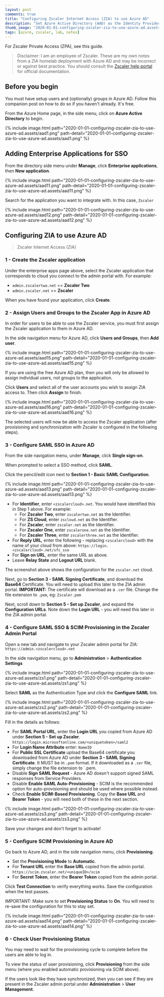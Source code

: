 ```yaml
---
layout: post
comments: true
title: "Configuring Zscaler Internet Access (ZIA) to use Azure AD"
description: "Set Azure Active Directory (AAD) as the Identity Provider (IdP) for the Zscaler Internet Access (ZIA) service. Configure SAML Single Sign-On (SSO) and SCIM Provisioning."
thumb_image: "2020-01-01-configuring-zscaler-zia-to-use-azure-ad.assets/banner.png"
tags: [azure, zscaler, lab, notes]
---
```


For Zscaler Private Access (ZPA), see this guide.

> Disclaimer: I am an employee of Zscaler. These are my own notes from a ZIA homelab deployment with Azure AD and may be incorrect or against best practice. You should consult the [Zscaler help portal](https://help.zscaler.com) for official documentation.


## Before you begin

You must have setup users and (optionally) groups in Azure AD. Follow this companion post on how to do so if you haven't already. It's free.

From the Azure Home page, in the side menu, click on **Azure Active Directory** to begin.

{% include image.html path="2020-01-01-configuring-zscaler-zia-to-use-azure-ad.assets/aad1.png"
                      path-detail="2020-01-01-configuring-zscaler-zia-to-use-azure-ad.assets/aad1.png" %}



## Adding Enterprise Applications for SSO

From the directory side menu under **Manage**, click **Enterprise applications**, then **New application**.

{% include image.html path="2020-01-01-configuring-zscaler-zia-to-use-azure-ad.assets/aad11.png"
                      path-detail="2020-01-01-configuring-zscaler-zia-to-use-azure-ad.assets/aad11.png" %}

Search for the application you want to integrate with. In this case, `Zscaler`

{% include image.html path="2020-01-01-configuring-zscaler-zia-to-use-azure-ad.assets/aad12.png"
                      path-detail="2020-01-01-configuring-zscaler-zia-to-use-azure-ad.assets/aad12.png" %}



## Configuring ZIA to use Azure AD

>  Zscaler Internet Access (ZIA)

### 1 - Create the Zscaler application

Under the enterprise apps page above, select the Zscaler application that corresponds to cloud you connect to the admin portal with. For example:

* `admin.zscalertwo.net` == **Zscaler Two**
* `admin.zscaler.net` == **Zscaler**

When you have found your application, click **Create**.



### 2 - Assign Users and Groups to the Zscaler App in Azure AD

In order for users to be able to use the Zscaler service, you must first assign the Zscaler application to them in Azure AD.

In the side navigation menu for Azure AD, click **Users and Groups**, then **Add user**.

{% include image.html path="2020-01-01-configuring-zscaler-zia-to-use-azure-ad.assets/aad15.png"
                      path-detail="2020-01-01-configuring-zscaler-zia-to-use-azure-ad.assets/aad15.png" %}

If you are using the free Azure AD plan, then you will only be allowed to assign individual users, not groups to the application.

Click **Users** and select all of the user accounts you wish to assign ZIA access to. Then click **Assign** to finish.

{% include image.html path="2020-01-01-configuring-zscaler-zia-to-use-azure-ad.assets/aad16.png"
                      path-detail="2020-01-01-configuring-zscaler-zia-to-use-azure-ad.assets/aad16.png" %}

The selected users will now be able to access the Zscaler application (after provisioning and synchronization with Zscaler is configured in the following steps).



### 3 - Configure SAML SSO in Azure AD

From the side navigation menu, under **Manage**, click **Single sign-on**.

When prompted to select a SSO method, click **SAML**.

Click the pencil/edit icon next to **Section 1 - Basic SAML Configuration**.

{% include image.html path="2020-01-01-configuring-zscaler-zia-to-use-azure-ad.assets/aad13.png"
                      path-detail="2020-01-01-configuring-zscaler-zia-to-use-azure-ad.assets/aad13.png" %}

* For **Identifier**, enter `<zscalercloud>.net`. You would have identified this in Step 1 above.
  For example:
  * For **Zscaler Two**, enter `zscalertwo.net` as the Identifier.
  * For **ZS Cloud**, enter `zscloud.net` as the Identifier.
  * For **Zscaler**, enter `zscaler.net` as the Identifier.
  * For **Zscaler One**, enter `zscalerone.net` as the Identifier.
  * For **Zscaler Three**, enter `zscalerthree.net` as the Identifier.
* For **Reply URL**, enter the following - replacing `<zscalercloud>` with the name of your cloud from above:
  `https://login.<zscalercloud>.net/sfc_sso`
* For **Sign on URL**, enter the same URL as above.
* Leave **Relay State** and **Logout URL** blank.

The screenshot above shows the configuration for the `zscaler.net` cloud.

Next, go to **Section 3 - SAML Signing Certificate**, and download the **Base64** Certificate. You will need to upload this later to the ZIA admin portal.
**IMPORTANT:** The certificate will download as a `.cer` file. Change the file extension to `.pem`, eg: `Zscaler.pem`

Next, scroll down to **Section 5 - Set up Zscaler**, and expand the **Configuration URLs**. Note down the **Login URL** - you will need this later in the ZIA admin portal.



### 4 - Configure SAML SSO & SCIM Provisioning in the Zscaler Admin Portal

Open a new tab and navigate to your Zscaler admin portal for ZIA:
`https://admin.<zscalercloud>.net`

In the side navigation menu, go to **Administration** > **Authentication Settings**

{% include image.html path="2020-01-01-configuring-zscaler-zia-to-use-azure-ad.assets/zs1.png"
                      path-detail="2020-01-01-configuring-zscaler-zia-to-use-azure-ad.assets/zs1.png" %}



Select **SAML** as the Authentication Type and click the **Configure SAML** link.

{% include image.html path="2020-01-01-configuring-zscaler-zia-to-use-azure-ad.assets/zs2.png"
                      path-detail="2020-01-01-configuring-zscaler-zia-to-use-azure-ad.assets/zs2.png" %}

Fill in the details as follows:

* For **SAML Portal URL**, enter the **Login URL** you copied from Azure AD under **Section 5 - Set up Zscaler**.
  `https://login.microsoftonline.com/<uniquetoken>/saml2`
* For **Login Name Attribute** enter: `NameID`
* For **Public SSL Certificate** upload the Base64 certificate you downloaded from Azure AD under **Section 3 - SAML Signing Certificate**.
  It MUST be in `.pem` format. If it downloaded as a `.cer` file, simply change the file extension to `.pem.
* Disable **Sign SAML Request** - Azure AD doesn't support signed SAML responses from Service Providers.
* Disable **Enable SAML Auto-Provisioning** - SCIM is the recommended option for auto-provisioning and should be used where possible instead.
* Check **Enable SCIM-Based Provisioning**. Copy the **Base URL** and **Bearer Token** - you will need both of these in the next section.

{% include image.html path="2020-01-01-configuring-zscaler-zia-to-use-azure-ad.assets/zs3.png"
                      path-detail="2020-01-01-configuring-zscaler-zia-to-use-azure-ad.assets/zs3.png" %}

Save your changes and don't forget to activate!



### 5 - Configure SCIM Provisioning in Azure AD

Go back to Azure AD, and in the side navigation menu, click **Provisioning**.

* Set the **Provisioning Mode** to **Automatic**.
* For **Tenant URL** enter the **Base URL** copied from the admin portal.
  `https://scim.zscaler.net/<uniqueID>/scim`
* For **Secret Token**, enter the **Bearer Token** copied from the admin portal.

Click **Test Connection** to verify everything works. Save the configuration when the test passes.

IMPORTANT: Make sure to set **Provisioning Status** to **On**. You will need to re-save the configuration for this to stay set.

{% include image.html path="2020-01-01-configuring-zscaler-zia-to-use-azure-ad.assets/aad14.png"
                      path-detail="2020-01-01-configuring-zscaler-zia-to-use-azure-ad.assets/aad14.png" %}



### 6 - Check User Provisioning Status

You may need to wait for the provisioning cycle to complete before the users are able to log in.

To view the status of user provisioning, click **Provisioning** from the side menu (where you enabled automatic provisioning via SCIM above).

If the users look like they have synchronized, then you can see if they are present in the Zscaler admin portal under **Administration** > **User Management**.
